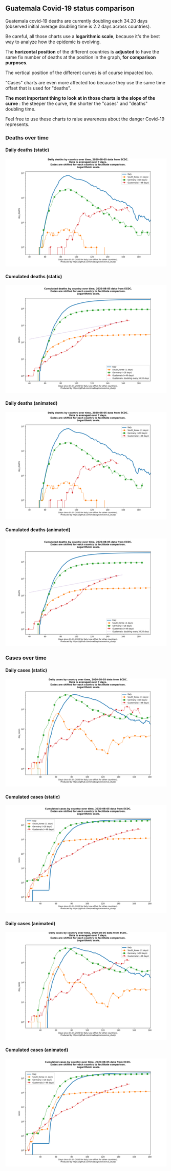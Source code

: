 ## Guatemala Covid-19 status comparison 

Guatemala covid-19 deaths are currently doubling each 34.20 days (observed initial average doubling time is 2.2 days across countries).



Be careful, all those charts use a **logarithmic scale**, because it's the best way to analyze how the epidemic is evolving.
 
The **horizontal position** of the different countries is **adjusted** to have the same fix number of deaths at the position in the graph, **for comparison purposes**.

The vertical position of the different curves is of course impacted too.

"Cases" charts are even more affected too because they use the same time offset that is used for "deaths".

**The most important thing to look at in those charts is the slope of the curve** : the steeper the curve, the shorter the "cases" and "deaths" doubling time.

Feel free to use these charts to raise awareness about the danger Covid-19 represents. 


 
### Deaths over time
 
#### Daily deaths (static)
![Guatemala covid-19 daily deaths static chart](https://raw.githubusercontent.com/madlag/coronavirus_study/master/notebooks/graphs/2020-08-05/countries/Guatemala/2020-08-05_Guatemala_day_deaths.png "Guatemala covid-19 day_deaths static chart")   
 
#### Cumulated deaths (static)
![Guatemala covid-19 cumulated deaths static chart](https://raw.githubusercontent.com/madlag/coronavirus_study/master/notebooks/graphs/2020-08-05/countries/Guatemala/2020-08-05_Guatemala_deaths.png "Guatemala covid-19 deaths static chart")   
 
#### Daily deaths (animated)
![Guatemala covid-19 daily deaths animated chart](https://raw.githubusercontent.com/madlag/coronavirus_study/master/notebooks/graphs/2020-08-05/countries/Guatemala/2020-08-05_Guatemala_day_deaths.gif "Guatemala covid-19 day_deaths animated chart")   
 
#### Cumulated deaths (animated)
![Guatemala covid-19 cumulated deaths animated chart](https://raw.githubusercontent.com/madlag/coronavirus_study/master/notebooks/graphs/2020-08-05/countries/Guatemala/2020-08-05_Guatemala_deaths.gif "Guatemala covid-19 deaths animated chart")   

 
### Cases over time
 
#### Daily cases (static)
![Guatemala covid-19 daily cases static chart](https://raw.githubusercontent.com/madlag/coronavirus_study/master/notebooks/graphs/2020-08-05/countries/Guatemala/2020-08-05_Guatemala_day_cases.png "Guatemala covid-19 day_cases static chart")   
 
#### Cumulated cases (static)
![Guatemala covid-19 cumulated cases static chart](https://raw.githubusercontent.com/madlag/coronavirus_study/master/notebooks/graphs/2020-08-05/countries/Guatemala/2020-08-05_Guatemala_cases.png "Guatemala covid-19 cases static chart")   
 
#### Daily cases (animated)
![Guatemala covid-19 daily cases animated chart](https://raw.githubusercontent.com/madlag/coronavirus_study/master/notebooks/graphs/2020-08-05/countries/Guatemala/2020-08-05_Guatemala_day_cases.gif "Guatemala covid-19 day_cases animated chart")   
 
#### Cumulated cases (animated)
![Guatemala covid-19 cumulated cases animated chart](https://raw.githubusercontent.com/madlag/coronavirus_study/master/notebooks/graphs/2020-08-05/countries/Guatemala/2020-08-05_Guatemala_cases.gif "Guatemala covid-19 cases animated chart")   

